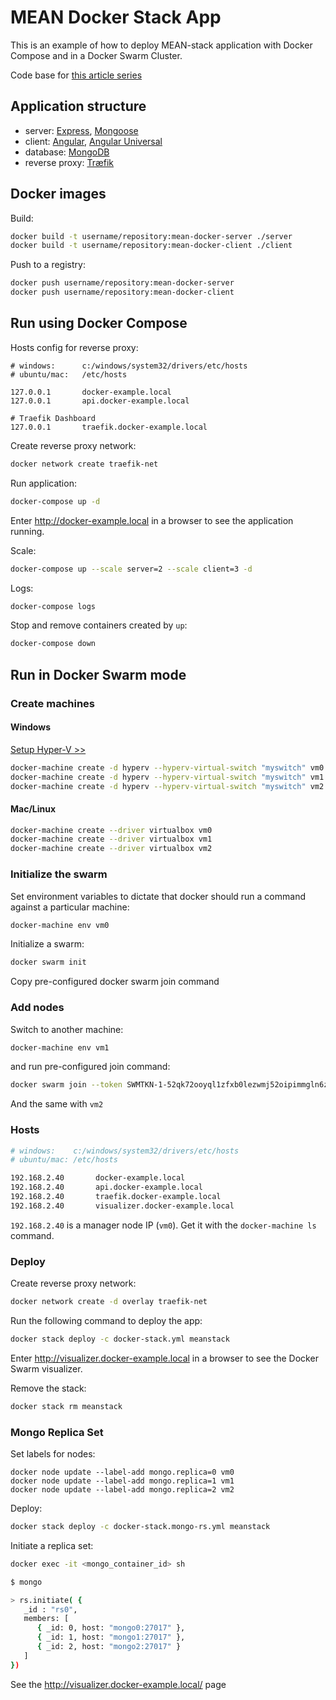 # MEAN Docker Stack App
This is an example of how to deploy MEAN-stack application with Docker Compose and in a Docker Swarm Cluster.

Code base for [this article series](http://mean-dev.info/mean-stack-docker-part-1)

## Application structure

* server: [Express](http://expressjs.com/), [Mongoose](http://mongoosejs.com/)
* client: [Angular](https://angular.io/), [Angular Universal](https://universal.angular.io/)
* database: [MongoDB](https://www.mongodb.com/)
* reverse proxy: [Træfik](https://docs.traefik.io/)

## Docker images

Build:

```sh
docker build -t username/repository:mean-docker-server ./server  
docker build -t username/repository:mean-docker-client ./client 
```

Push to a registry:

```sh
docker push username/repository:mean-docker-server  
docker push username/repository:mean-docker-client  
```

## Run using Docker Compose


Hosts config for reverse proxy:

```
# windows:      c:/windows/system32/drivers/etc/hosts
# ubuntu/mac:   /etc/hosts

127.0.0.1       docker-example.local
127.0.0.1       api.docker-example.local

# Traefik Dashboard
127.0.0.1       traefik.docker-example.local 
```

Create reverse proxy network:

```sh
docker network create traefik-net  
```

Run application:

```sh
docker-compose up -d
```

Enter http://docker-example.local in a browser to see the application running.

Scale:

```sh
docker-compose up --scale server=2 --scale client=3 -d
```

Logs:

```sh
docker-compose logs  
```

Stop and remove containers created by `up`:

```sh
docker-compose down
```

## Run in Docker Swarm mode

### Create machines

#### Windows

[Setup Hyper-V >>](https://docs.docker.com/machine/drivers/hyper-v/)

```sh
docker-machine create -d hyperv --hyperv-virtual-switch "myswitch" vm0
docker-machine create -d hyperv --hyperv-virtual-switch "myswitch" vm1
docker-machine create -d hyperv --hyperv-virtual-switch "myswitch" vm2
```

#### Mac/Linux

```sh
docker-machine create --driver virtualbox vm0
docker-machine create --driver virtualbox vm1
docker-machine create --driver virtualbox vm2
```

### Initialize the swarm

Set environment variables to dictate that docker should run a command against a particular machine:

```sh
docker-machine env vm0
```

Initialize a swarm:

```sh
docker swarm init 
```

Copy pre-configured docker swarm join command 

### Add nodes

Switch to another machine:

```sh
docker-machine env vm1
```

and run pre-configured join command:

```sh
docker swarm join --token SWMTKN-1-52qk72ooyql1zfxb0lezwmj52oipimmgln6zh3skbdokl6pp3c-179u2zzjdffcaqjni4zjst188 192.168.2.40:2377  
```

And the same with `vm2`

### Hosts

```sh
# windows:    c:/windows/system32/drivers/etc/hosts
# ubuntu/mac: /etc/hosts

192.168.2.40       docker-example.local  
192.168.2.40       api.docker-example.local  
192.168.2.40       traefik.docker-example.local  
192.168.2.40       visualizer.docker-example.local 
```

`192.168.2.40` is a manager node IP (`vm0`). Get it with the `docker-machine ls` command.

### Deploy

Create reverse proxy network:

```sh
docker network create -d overlay traefik-net 
```

Run the following command to deploy the app:

```sh
docker stack deploy -c docker-stack.yml meanstack  
```

Enter http://visualizer.docker-example.local in a browser to see the Docker Swarm visualizer. 

Remove the stack:

```sh
docker stack rm meanstack
```

### Mongo Replica Set

Set labels for nodes:

```
docker node update --label-add mongo.replica=0 vm0 
docker node update --label-add mongo.replica=1 vm1 
docker node update --label-add mongo.replica=2 vm2 
```

Deploy:

```sh
docker stack deploy -c docker-stack.mongo-rs.yml meanstack 
```

Initiate a replica set:

```sh
docker exec -it <mongo_container_id> sh

$ mongo

> rs.initiate( {
   _id : "rs0",
   members: [
      { _id: 0, host: "mongo0:27017" },
      { _id: 1, host: "mongo1:27017" },
      { _id: 2, host: "mongo2:27017" }
   ]
})
```

See the http://visualizer.docker-example.local/ page